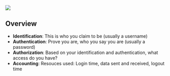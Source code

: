 ![](Pasted%20image%2020241114204556.png)


## Overview

- **Identification**: This is who you claim to be (usually a username)
- **Authentication**: Prove you are, who you say you are (usually a password)
- **Authorization**: Based on your identification and authentication, what access do you have?
- **Accounting**: Resouces used: Login time, data sent and received, logout time


